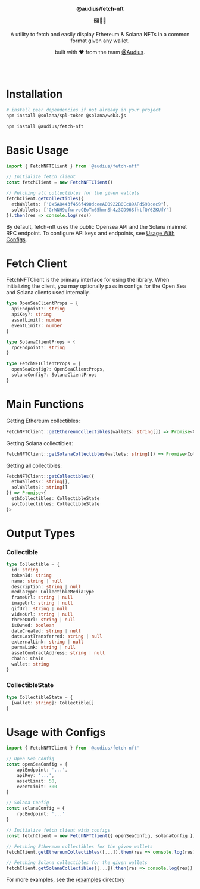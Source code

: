 <p align="center">
  <p align="center">
    <b>@audius/fetch-nft</b>
  </p>
  <p align="center">
    🖼🎑🌠
  </p>
  <p align="center">
    A utility to fetch and easily display Ethereum & Solana NFTs in a common format given any wallet.
  </p>
  <p align="center">
    built with ❤️ from the team <a href="https://audius.org">@Audius</a>.
  </p>
</p>

<br/>
<br/>

# Installation

```bash
# install peer dependencies if not already in your project
npm install @solana/spl-token @solana/web3.js

npm install @audius/fetch-nft
```

# Basic Usage
```ts
import { FetchNFTClient } from '@audius/fetch-nft'

// Initialize fetch client
const fetchClient = new FetchNFTClient()

// Fetching all collectibles for the given wallets
fetchClient.getCollectibles({
  ethWallets: ['0x5A8443f456f490dceeAD0922B0Cc89AFd598cec9'],
  solWallets: ['GrWNH9qfwrvoCEoTm65hmnSh4z3CD96SfhtfQY6ZKUfY']
}).then(res => console.log(res))
```

By default, fetch-nft uses the public Opensea API and the Solana mainnet RPC endpoint. To configure API keys and endpoints, see [Usage With Configs](#usage-with-configs).

# Fetch Client
FetchNFTClient is the primary interface for using the library. When initializing the client, you may optionally pass in configs for the Open Sea and Solana clients used internally.

```ts
type OpenSeaClientProps = {
  apiEndpoint?: string
  apiKey?: string
  assetLimit?: number
  eventLimit?: number
}

type SolanaClientProps = {
  rpcEndpoint?: string
}

type FetchNFTClientProps = {
  openSeaConfig?: OpenSeaClientProps,
  solanaConfig?: SolanaClientProps
}
```

# Main Functions
Getting Ethereum collectibles:
```ts
FetchNFTClient::getEthereumCollectibles(wallets: string[]) => Promise<CollectibleState>
```

Getting Solana collectibles:
```ts
FetchNFTClient::getSolanaCollectibles(wallets: string[]) => Promise<CollectibleState>
```

Getting all collectibles:
```ts
FetchNFTClient::getCollectibles({
  ethWallets?: string[],
  solWallets?: string[]
}) => Promise<{
  ethCollectibles: CollectibleState
  solCollectibles: CollectibleState
}>
```

# Output Types
### Collectible
```ts
type Collectible = {
  id: string
  tokenId: string
  name: string | null
  description: string | null
  mediaType: CollectibleMediaType
  frameUrl: string | null
  imageUrl: string | null
  gifUrl: string | null
  videoUrl: string | null
  threeDUrl: string | null
  isOwned: boolean
  dateCreated: string | null
  dateLastTransferred: string | null
  externalLink: string | null
  permaLink: string | null
  assetContractAddress: string | null
  chain: Chain
  wallet: string
}
```

### CollectibleState
```ts
type CollectibleState = {
  [wallet: string]: Collectible[]
}
```

# Usage with Configs
```ts
import { FetchNFTClient } from '@audius/fetch-nft'

// Open Sea Config
const openSeaConfig = {
    apiEndpoint: '...',
    apiKey: '...',
    assetLimit: 50,
    eventLimit: 300
}

// Solana Config
const solanaConfig = {
    rpcEndpoint: '...'
}

// Initialize fetch client with configs
const fetchClient = new FetchNFTClient({ openSeaConfig, solanaConfig })

// Fetching Ethereum collectibles for the given wallets
fetchClient.getEthereumCollectibles([...]).then(res => console.log(res))

// Fetching Solana collectibles for the given wallets
fetchClient.getSolanaCollectibles([...]).then(res => console.log(res))
```

For more examples, see the [/examples](/examples) directory

